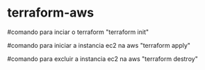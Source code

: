# terraform-aws

#comando para inciar o terraform "terraform init"

#comando para iniciar a instancia ec2 na aws "terraform apply"

#comando para excluir a instancia ec2 na aws "terraform destroy"
